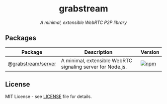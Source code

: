 <div align="center">

# grabstream

*A minimal, extensible WebRTC P2P library*

</div>

## Packages

| Package | Description | Version |
|---------|-------------|---------|
| [@grabstream/server](./packages/server) | A minimal, extensible WebRTC signaling server for Node.js. | [![npm](https://img.shields.io/npm/v/@grabstream/server)](https://www.npmjs.com/package/@grabstream/server) |

## License

MIT License - see [LICENSE](./LICENSE) file for details.
